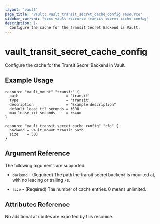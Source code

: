 ```yaml
---
layout: "vault"
page_title: "Vault: vault_transit_secret_cache_config resource"
sidebar_current: "docs-vault-resource-transit-secret-cache-config"
description: |-
  Configure the cache for the Transit Secret Backend in Vault.
---
```


# vault\_transit\_secret\_cache\_config

Configure the cache for the Transit Secret Backend in Vault.

## Example Usage

```hcl
resource "vault_mount" "transit" {
  path                      = "transit"
  type                      = "transit"
  description               = "Example description"
  default_lease_ttl_seconds = 3600
  max_lease_ttl_seconds     = 86400
}

resource "vault_transit_secret_cache_config" "cfg" {
  backend = vault_mount.transit.path
  size    = 500
}

```
## Argument Reference

The following arguments are supported:

* `backend` - (Required) The path the transit secret backend is mounted at, with no leading or trailing `/`s.

* `size` - (Required) The number of cache entries. 0 means unlimited.


## Attributes Reference

No additional attributes are exported by this resource.
